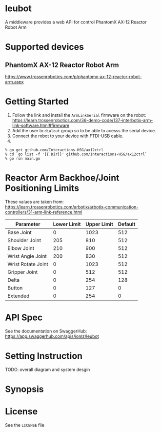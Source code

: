 # leubot
A middleware provides a web API for control PhantomX AX-12 Reactor Robot Arm

# Supported devices
## PhantomX AX-12 Reactor Robot Arm
https://www.trossenrobotics.com/p/phantomx-ax-12-reactor-robot-arm.aspx

# Getting Started

1. Follow the link and install the `ArmLinkSerial` firmware on the robot: https://learn.trossenrobotics.com/36-demo-code/137-interbotix-arm-link-software.html#firmware
2. Add the user to `dialout` group so to be able to acesss the serial device.
3. Connect the robot to your device with FTDI-USB cable.
4. 
```
% go get github.com/Interactions-HSG/ax12ctrl
% cd `go list -f '{{.Dir}}' github.com/Interactions-HSG/ax12ctrl`
% go run main.go
```

# Reactor Arm Backhoe/Joint Positioning Limits
These values are taken from: https://learn.trossenrobotics.com/arbotix/arbotix-communication-controllers/31-arm-link-reference.html

| Parameter          | Lower Limit | Upper Limit | Default |
| ------------------ | ----------- | ----------- | ------- |
| Base Joint         | 0           | 1023        | 512     |
| Shoulder Joint     | 205         | 810         | 512     |
| Elbow Joint        | 210         | 900         | 512     |
| Wrist Angle Joint  | 200         | 830         | 512     |
| Wrist Rotate Joint | 0           | 1023        | 512     |
| Gripper Joint      | 0           | 512         | 512     |
| Delta              | 0           | 254         | 128     |
| Button             | 0           | 127         | 0       |
| Extended           | 0           | 254         | 0       |

# API Spec
See the documentation on SwaggerHub: https://app.swaggerhub.com/apis/iomz/leubot

# Setting Instruction
TODO: overall diagram and system desgin

# Synopsis


# License
See the `LICENSE` file
